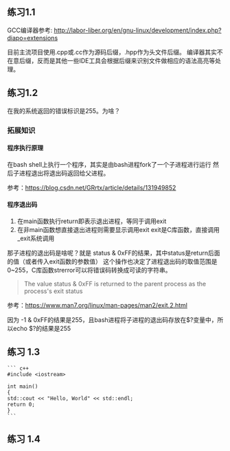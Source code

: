 ## 练习1.1
GCC编译器参考: http://labor-liber.org/en/gnu-linux/development/index.php?diapo=extensions

目前主流项目使用.cpp或.cc作为源码后缀，.hpp作为头文件后缀。
编译器其实不在意后缀，反而是其他一些IDE工具会根据后缀来识别文件做相应的语法高亮等处理。

## 练习1.2
在我的系统返回的错误标识是255。为啥？

### 拓展知识

#### 程序执行原理
在bash shell上执行一个程序，其实是由bash进程fork了一个子进程进行运行
然后子进程退出将退出码返回给父进程。

参考：https://blog.csdn.net/GRrtx/article/details/131949852

#### 程序退出码
1. 在main函数执行return即表示退出进程，等同于调用exit
2. 在非main函数想直接退出进程则需要显示调用exit
exit是C库函数，直接调用_exit系统调用

那子进程的退出码是啥呢？就是 status & 0xFF的结果，其中status是return后面的值（或者传入exit函数的参数值）
这个操作也决定了进程退出码的取值范围是0~255，C库函数strerror可以将错误码转换成可读的字符串。
> The value status & 0xFF is returned to the parent process as the process's exit status

参考：https://www.man7.org/linux/man-pages/man2/exit.2.html


因为 -1 & 0xFF的结果是255，且bash进程将子进程的退出码存放在$?变量中，所以echo $?的结果是255

## 练习 1.3

	``` c++
	#include <iostream>

	int main()
	{
	std::cout << "Hello, World" << std::endl;
	return 0;
	}
	```



## 练习 1.4
